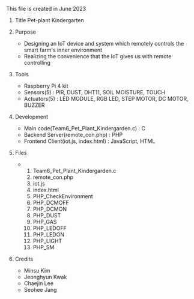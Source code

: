 This file is created in June 2023

1. Title
   Pet-plant Kindergarten

2. Purpose
   - Designing an IoT device and system which remotely controls the smart farm's inner environment
   - Realizing the convenience that the IoT gives us with remote controlling

3. Tools
   - Raspberry Pi 4 kit
   - Sensors(5) : PIR, DUST, DHT11, SOIL MOISTURE, TOUCH
   - Actuators(5) : LED MODULE, RGB LED, STEP MOTOR, DC MOTOR, BUZZER

4. Development
   - Main code(Team6_Pet_Plant_Kindergarden.c) : C
   - Backend Server(remote_con.php) : PHP
   - Frontend Client(iot.js, index.html) : JavaScript, HTML
  
5. Files
   - 1. Team6_Pet_Plant_Kindergarden.c
     2. remote_con.php
     3. iot.js
     4. index.html
     5. PHP_CheckEnvironment
     6. PHP_DCMOFF
     7. PHP_DCMON
     8. PHP_DUST
     9. PHP_GAS
     10. PHP_LEDOFF
     11. PHP_LEDON
     12. PHP_LIGHT
     13. PHP_SM

6. Credits
   - Minsu Kim
   - Jeonghyun Kwak
   - Chaejin Lee
   - Seohee Jang
